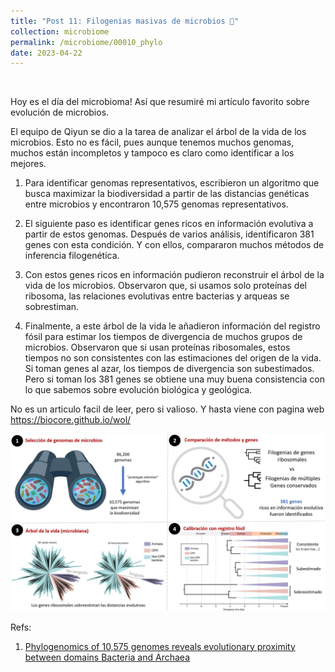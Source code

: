 ```yaml
---
title: "Post 11: Filogenias masivas de microbios 🧬"
collection: microbiome
permalink: /microbiome/00010_phylo
date: 2023-04-22
---
```


&nbsp;

Hoy es el día del microbioma! Así que resumiré mi artículo favorito sobre evolución de microbios.

El equipo de Qiyun se dio a la tarea de analizar el árbol de la vida de los microbios. Esto no es fácil, pues aunque tenemos muchos genomas, muchos están incompletos y tampoco es claro como identificar a los mejores.

1) Para identificar genomas representativos, escribieron un algoritmo que busca maximizar la biodiversidad a partir de las distancias genéticas entre microbios y encontraron 10,575 genomas representativos.

2) El siguiente paso es identificar genes ricos en información evolutiva a partir de estos genomas. Después de varios análisis, identificaron 381 genes con esta condición. Y con ellos, compararon muchos métodos de inferencia filogenética.

3) Con estos genes ricos en información pudieron reconstruir el árbol de la vida de los microbios. Observaron que, si usamos solo proteínas del ribosoma, las relaciones evolutivas entre bacterias y arqueas se sobrestiman.

4) Finalmente, a este árbol de la vida le añadieron información del registro fósil para estimar los tiempos de divergencia de muchos grupos de microbios. Observaron que si usan proteínas ribosomales, estos tiempos no son consistentes con las estimaciones del origen de la vida. Si toman genes al azar, los tiempos de divergencia son subestimados. Pero si toman los 381 genes se obtiene una muy buena consistencia con lo que sabemos sobre evolución biológica y geológica.

No es un articulo facil de leer, pero si valioso. Y hasta viene con pagina web
<https://biocore.github.io/wol/>

![img1](/images/microbiome/00010_tree.jpg)

Refs:

1. [Phylogenomics of 10,575 genomes reveals evolutionary proximity between domains Bacteria and Archaea](https://www.nature.com/articles/s41467-019-13443-4)
   
